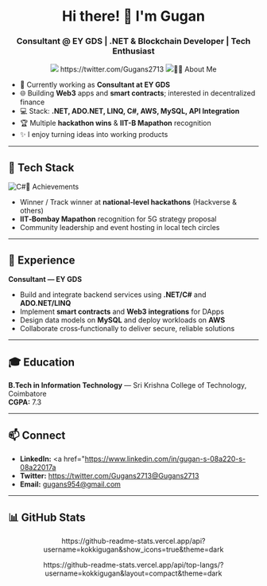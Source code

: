 <h1 align="center">Hi there! 👋 I'm Gugan</h1>
<h3 align="center">Consultant @ EY GDS | .NET & Blockchain Developer | Tech Enthusiast</h3>

<p align="center">
  <img src="https://komarev.com/ghpvc/?username=kokkigugan&label=Profile%20views5b6&style=flat
</p>

<p align="center">
  https://twitter.com/Gugans2713
    <img src="https://img.shields.io/twitter/follow/Gugans2713?style=for-the-badge&logo=twitter&label=Follow%20on
  </a>
  <a href="https://www.linkedin.com/in/ga22017a/
    <img src="https://img.shields.io/badge/LinkedIn-Connect-blue?style=for-the-badge&logo  </a>
</p>

---

## 👨‍💻 About Me
- 🔭 Currently working as **Consultant at EY GDS**
- 🌐 Building **Web3** apps and **smart contracts**; interested in decentralized finance
- 💻 Stack: **.NET, ADO.NET, LINQ, C#, AWS, MySQL, API Integration**
- 🏆 Multiple **hackathon wins** & **IIT-B Mapathon** recognition
- ✨ I enjoy turning ideas into working products
---

## 🧰 Tech Stack
<p>
  <img src="https://raw.githubusercontent.com/devicons/devicon/master/icons/csharp/csharp-original.svg" alt="C#" width="hubusercontent.com/devicons/devicon/master/icons/dot-net/dot-net-original-wordmark.svg" alt=".NET" width="40.com/devicons/devicon/master/icons/mysql/mysql-original-wordmark.svg
  <img src="https://raw.githubusercontent.com/devicons/devicon/master/icons/amazonwebservices/amazonwebservices-original-wordmark.svg" alt="AWS" widthntent.com/devicons/devicon/master/icons/solidity/solidity-plain.svg
  <img src="https://raw.githubusercontent.com/devicons/devicon/master/icons/javascript/javascript-original.svg" alt="JavaScript" width="40"ent.com/devicons/devicon/master/icons/react/react-original-wordmark.svg" alt="React" width="40" height="40m/devicons/devicon/master/icons/nodejs/nodejs-original-wordmark.svg"="https://raw.githubusercontent.com/devicons/devicon/master/icons/git/git-original.svg" alt="Git" widththubusercontent.com/devcon/master/icons/github/github-original.svg
  <img src="https://raw.githubusercontent.com/devicons/deviconons/visualstudio/visualstudio-plain.svg
  <img src="https://raw.githubusercontent.com/devicons/devicon/master/icons/vscode/vscode-original.svg" alt="VS Codeght Projects
- **ZePay** — Decentralized, blockchain‑based payment platform for fast & secure transactions.  
  _Tech:_ Solidity, Web3, .NET, MySQL

- **XDC Finance App** — Finance application on the **XDC** blockchain with smart contract integration.  
  _Tech:_ Solidity, Web3, React/Node (where applicable), AWS

- **Mapathon (IIT‑Bombay)** — Proposed a **5G implementation strategy** for local regions; recognized as a winner.

> 💡 *Want to see code?* Check my repos or ping me for demos/case studies.

---

## 🏅 Achievements
- Winner / Track winner at **national‑level hackathons** (Hackverse & others)
- **IIT‑Bombay Mapathon** recognition for 5G strategy proposal
- Community leadership and event hosting in local tech circles

---

## 💼 Experience
**Consultant — EY GDS**  
- Build and integrate backend services using **.NET/C#** and **ADO.NET/LINQ**  
- Implement **smart contracts** and **Web3 integrations** for DApps  
- Design data models on **MySQL** and deploy workloads on **AWS**  
- Collaborate cross‑functionally to deliver secure, reliable solutions

---

## 🎓 Education
**B.Tech in Information Technology** — Sri Krishna College of Technology, Coimbatore  
**CGPA:** 7.3

---

## 📫 Connect
- **LinkedIn:** <a href="https://www.linkedin.com/in/gugan-s-08a220-s-08a22017a</a>  
- **Twitter:** https://twitter.com/Gugans2713@Gugans2713</a>  
- **Email:** gugans954@gmail.com

---

## 📊 GitHub Stats
<p align="center">
  https://github-readme-stats.vercel.app/api?username=kokkigugan&show_icons=true&theme=dark
</p>
<p align="center">
  https://github-readme-stats.vercel.app/api/top-langs/?username=kokkigugan&layout=compact&theme=dark
</p>

<!--
Notes:
- Replace or remove any items you don't want public (e.g., corporate email).
- Add links to the actual project repositories when available.
-->
